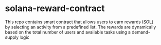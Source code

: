 # solana-reward-contract
This repo contains smart contract that allows users to earn rewards (SOL) by selecting an activity from a predefined list. The rewards are dynamically based on the total number of users and available tasks using a demand-supply logic
